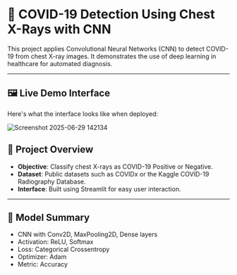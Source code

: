 # 🦠 COVID-19 Detection Using Chest X-Rays with CNN

This project applies Convolutional Neural Networks (CNN) to detect COVID-19 from chest X-ray images. It demonstrates the use of deep learning in healthcare for automated diagnosis.

---

## 🖼️ Live Demo Interface

Here's what the interface looks like when deployed:





![Screenshot 2025-06-29 142134](https://github.com/user-attachments/assets/58d27093-d2a3-4668-b2f3-a97e4ca44c9e)

## 📌 Project Overview

- **Objective**: Classify chest X-rays as COVID-19 Positive or Negative.
- **Dataset**: Public datasets such as COVIDx or the Kaggle COVID-19 Radiography Database.
- **Interface**: Built using Streamlit for easy user interaction.

---

## 🧠 Model Summary

- CNN with Conv2D, MaxPooling2D, Dense layers
- Activation: ReLU, Softmax
- Loss: Categorical Crossentropy
- Optimizer: Adam
- Metric: Accuracy


